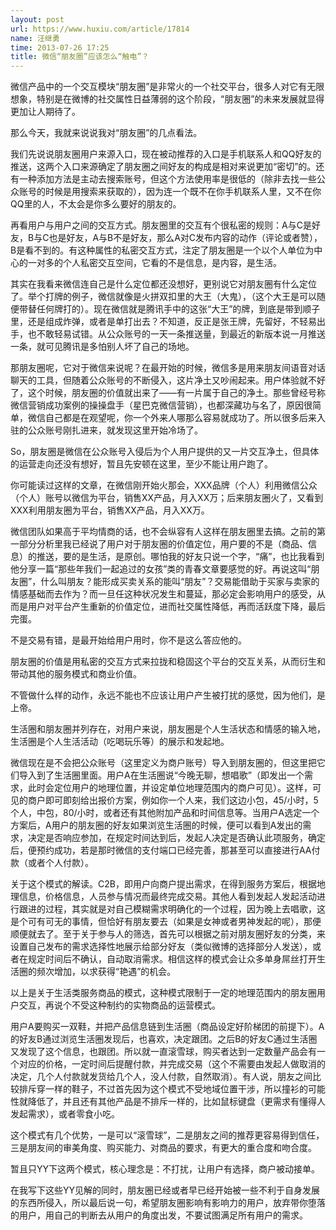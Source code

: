 ```yaml
---
layout: post
url: https://www.huxiu.com/article/17814
name: 汪继勇
time: 2013-07-26 17:25
title: 微信“朋友圈”应该怎么“触电”？
---
```

微信产品中的一个交互模块“朋友圈”是非常火的一个社交平台，很多人对它有无限想象，特别是在微博的社交属性日益薄弱的这个阶段，“朋友圈”的未来发展就显得更加让人期待了。

那么今天，我就来说说我对“朋友圈”的几点看法。

我们先说说朋友圈用户来源入口，现在被动推荐的入口是手机联系人和QQ好友的推送，这两个入口来源确定了朋友圈之间好友的构成是相对来说更加“密切”的。还有一种添加方法是主动去搜索账号，但这个方法使用率是很低的（除非去找一些公众账号的时候是用搜索来获取的），因为连一个既不在你手机联系人里，又不在你QQ里的人，不太会是你多么要好的朋友的。

再看用户与用户之间的交互方式。朋友圈里的交互有个很私密的规则：A与C是好友，B与C也是好友，A与B不是好友，那么A对C发布内容的动作（评论或者赞），B是看不到的。有这种属性的私密交互方式，注定了朋友圈是一个以个人单位为中心的一对多的个人私密交互空间，它看的不是信息，是内容，是生活。

其实在我看来微信连自己是什么定位都还没想好，更别说它对朋友圈有什么定位了。举个打牌的例子，微信就像是火拼双扣里的大王（大鬼），（这个大王是可以随便带替任何牌打的）。现在微信就是腾讯手中的这张“大王”的牌，到底是带到顺子里，还是组成炸弹，或者是单打出去？不知道，反正是张王牌，先留好，不轻易出手，也不敢轻易试错。从公众账号的一天一条推送量，到最近的新版本说一月推送一条，就可见腾讯是多怕别人坏了自己的场地。

那朋友圈呢，它对于微信来说呢？在最开始的时候，微信多是用来朋友间语音对话聊天的工具，但随着公众账号的不断侵入，这片净土又吵闹起来。用户体验就不好了，这个时候，朋友圈的价值就出来了——有一片属于自己的净土。那些曾经号称微信营销成功案例的操操盘手（星巴克微信营销），也都深藏功与名了，原因很简单，微信自己都是在观望呢，你一个外来人哪那么容易就成功了。所以很多后来入驻的公众账号刚扎进来，就发现这里开始冷场了。

So，朋友圈是微信在公众账号入侵后为个人用户提供的又一片交互净土，但具体的运营走向还没有想好，暂且先安顿在这里，至少不能让用户跑了。

你可能读过这样的文章，在微信刚开始火那会，XXX品牌（个人）利用微信公众（个人）账号以微信为平台，销售XX产品，月入XX万；后来朋友圈火了，又看到XXX利用朋友圈为平台，销售XX产品，月入XX万。

微信团队如果高于平均情商的话，也不会纵容有人这样在朋友圈里去搞。之前的第一部分分析里我已经说了用户对于朋友圈的价值定位，用户要的不是（商品、信息）的推送，要的是生活，是原创。哪怕我的好友只说一个字，“痛”，也比我看到他分享一篇“那些年我们一起追过的女孩”类的青春文章要感觉的好。再说这叫“朋友圈”，什么叫朋友？能形成买卖关系的能叫“朋友”？交易能借助于买家与卖家的情感基础而去作为？而一旦任这种状况发生和蔓延，那必定会影响用户的感受，从而是用户对平台产生重新的价值定位，进而社交属性降低，再而活跃度下降，最后完蛋。

不是交易有错，是最开始给用户用时，你不是这么答应他的。

朋友圈的价值是用私密的交互方式来拉拢和稳固这个平台的交互关系，从而衍生和带动其他的服务模式和商业价值。

不管做什么样的动作，永远不能也不应该让用户产生被打扰的感觉，因为他们，是上帝。

生活圈和朋友圈并列存在，对用户来说，朋友圈是个人生活状态和情感的输入地，生活圈是个人生活活动（吃喝玩乐等）的展示和发起地。

微信现在是不会把公众账号（这里定义为商户账号）导入到朋友圈的，但这里把它们导入到了生活圈里面。用户A在生活圈说“今晚无聊，想唱歌”（即发出一个需求，此时会定位用户的地理位置，并设定单位地理范围内的商户可见）。这样，可见的商户即可即刻给出报价方案，例如你一个人来，我们这边小包，45/小时，5个人，中包，80/小时，或者还有其他附加产品和时间信息等。当用户A选定一个方案后，A用户的朋友圈的好友如果浏览生活圈的时候，便可以看到A发出的需求，决定是否响应参加，在规定时间达到后，发起人决定是否确认此项服务，确定后，便预约成功，若是那时微信的支付端口已经完善，那甚至可以直接进行AA付款（或者个人付款）。

关于这个模式的解读。C2B，即用户向商户提出需求，在得到服务方案后，根据地理信息，价格信息，人员参与情况而最终完成交易。其他人看到发起人发起活动进行跟进的过程，其实就是对自己模糊需求明确化的一个过程，因为晚上去唱歌，这是个可有可无的事情，但恰好有朋友要去（如果是女神或者男神发起的呢），那便顺便就去了。至于关于参与人的筛选，首先可以根据之前对朋友圈好友的分类，来设置自己发布的需求选择性地展示给部分好友（类似微博的选择部分人发送），或者在规定时间后不确认，自动取消需求。相信这样的模式会让众多单身屌丝打开生活圈的频次增加，以求获得“艳遇”的机会。

以上是关于生活类服务商品的模式，这种模式限制于一定的地理范围内的朋友圈用户交互，再说个不受这种制约的实物商品的运营模式。

用户A要购买一双鞋，并把产品信息链到生活圈（商品设定好阶梯团的前提下）。A的好友B通过浏览生活圈发现后，也喜欢，决定跟团。之后B的好友C通过生活圈又发现了这个信息，也跟团。所以就一直滚雪球，购买者达到一定数量产品会有一个对应的价格，一定时间后提醒付款，并完成交易（这个不需要由发起人做取消的决定，几个人付款就发货给几个人，没人付款，自然取消）。有人说，朋友之间比较排斥穿一样的鞋子，不过首先因为这个模式不受地域位置干涉，所以撞衫的可能性就降低了，并且还有其他产品是不排斥一样的，比如鼠标键盘（更需求有懂得人发起需求），或者零食小吃。

这个模式有几个优势，一是可以“滚雪球”，二是朋友之间的推荐更容易得到信任，三是朋友间的审美角度、购买能力、对商品的要求，有更大的重合度和吻合度。

暂且只YY下这两个模式，核心理念是：不打扰，让用户有选择，商户被动接单。

在我写下这些YY见解的同时，朋友圈已经或者早已经开始被一些不利于自身发展的东西所侵入，所以最后说一句，希望朋友圈影响有影响力的用户，放弃带你堕落的用户，用自己的判断去从用户的角度出发，不要试图满足所有用户的需求。

